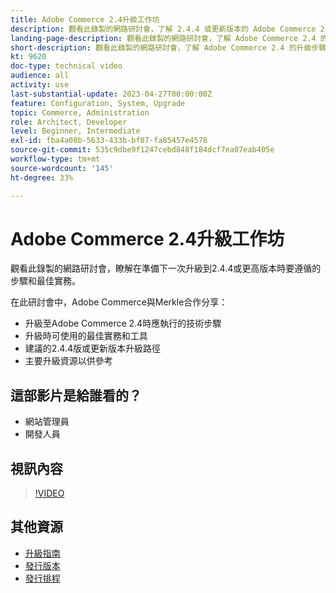 ```yaml
---
title: Adobe Commerce 2.4升級工作坊
description: 觀看此錄製的網路研討會，了解 2.4.4 或更新版本的 Adobe Commerce 2.4.4 的升級步驟和最佳做法。
landing-page-description: 觀看此錄製的網路研討會，了解 Adobe Commerce 2.4 的升級步驟和最佳做法。
short-description: 觀看此錄製的網路研討會，了解 Adobe Commerce 2.4 的升級步驟和最佳做法。
kt: 9620
doc-type: technical video
audience: all
activity: use
last-substantial-update: 2023-04-27T00:00:00Z
feature: Configuration, System, Upgrade
topic: Commerce, Administration
role: Architect, Developer
level: Beginner, Intermediate
exl-id: fba4a08b-5633-433b-bf87-fa85457e4578
source-git-commit: 535c9dbe9f1247cebd848f184dcf7ea07eab405e
workflow-type: tm+mt
source-wordcount: '145'
ht-degree: 33%

---
```


# Adobe Commerce 2.4升級工作坊

觀看此錄製的網路研討會，瞭解在準備下一次升級到2.4.4或更高版本時要遵循的步驟和最佳實務。

在此研討會中，Adobe Commerce與Merkle合作分享：

- 升級至Adobe Commerce 2.4時應執行的技術步驟
- 升級時可使用的最佳實務和工具
- 建議的2.4.4版或更新版本升級路徑
- 主要升級資源以供參考

## 這部影片是給誰看的？

- 網站管理員
- 開發人員

## 視訊內容

>[!VIDEO](https://video.tv.adobe.com/v/340038?quality=12&learn=on)

## 其他資源

- [升級指南](https://experienceleague.adobe.com/docs/commerce-operations/upgrade-guide/overview.html?lang=zh-Hant)
- [發行版本](https://experienceleague.adobe.com/docs/commerce-operations/release/versions.html?lang=zh-Hant)
- [發行排程](https://experienceleague.adobe.com/docs/commerce-operations/release/planning/schedule.html?lang=zh-Hant)
